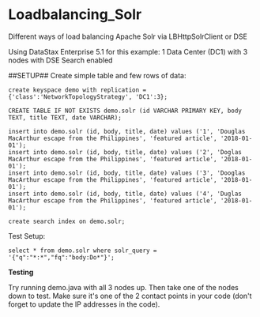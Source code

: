 # Loadbalancing_Solr
Different ways of load balancing Apache Solr via LBHttpSolrClient or DSE

Using DataStax Enterprise 5.1 for this example: 1 Data Center (DC1) with 3 nodes with DSE Search enabled

##SETUP##
Create simple table and few rows of data:

``` 
create keyspace demo with replication = {'class':'NetworkTopologyStrategy', 'DC1':3};
```

```
CREATE TABLE IF NOT EXISTS demo.solr (id VARCHAR PRIMARY KEY, body TEXT, title TEXT, date VARCHAR);
```

```
insert into demo.solr (id, body, title, date) values ('1', 'Douglas MacArthur escape from the Philippines', 'featured article', '2018-01-01');
insert into demo.solr (id, body, title, date) values ('2', 'Doglas MacArthur escape from the Philippines', 'featured article', '2018-01-01');
insert into demo.solr (id, body, title, date) values ('3', 'Dooglas MacArthur escape from the Philippines', 'featured article', '2018-01-01');
insert into demo.solr (id, body, title, date) values ('4', 'Duglas MacArthur escape from the Philippines', 'featured article', '2018-01-01');
```

```
create search index on demo.solr;
```

Test Setup: 
```
select * from demo.solr where solr_query = '{"q":"*:*","fq":"body:Do*"}';
```

**Testing**

Try running demo.java with all 3 nodes up. Then take one of the nodes down to test.  Make sure it's one of the 2 contact points in your code (don't forget to update the IP addresses in the code).

